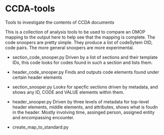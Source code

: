 # CCDA-tools
Tools to investigate the contents of CCDA documents

This is a collection of analysis tools to be used to compare an OMOP
mapping to the output here to help see that the mapping is complete.
The code snoopers are pretty simple. They produce a list of codeSytem OID, code pairs.
The more general snoopers are more experimental.

- section_code_snooper.py
    Driven by a list of sections and their template IDs,
       this code looks for codes found in such a section and lists them.

- header_code_snooper.py
    Finds and outputs code elements found under certain header elements


- section_snooper.py
    Looks for specfic sections driven by metadata,
        and shows any ID, CODE and VALUE elements within them.


- header_snooper.py
    Driven by three levels of metadata for top-level header elements,
    middle elements, and attributes, shows what is foudn in the header. Mostly
    involving time, assinged person, assigned entity and encompassing encounter.


- create_map_to_standard.py
